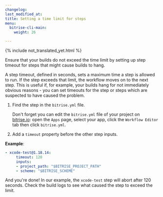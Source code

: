 ```yaml
---
changelog:
last_modified_at:
title: Setting a time limit for steps
menu:
  bitrise-cli-main:
    weight: 26

---
```

{% include not_translated_yet.html %}

Ensure that your builds do not exceed the time limit by setting up step timeout for steps that might cause builds to hang.

A step timeout, defined in seconds, sets a maximum time a step is allowed to run. If the step exceeds that limit, the workflow moves on to the next step. This is useful if, for example, your builds hang for not immediately obvious reasons - you can set timeouts for the step or steps which are suspected to have caused the problem.

1. Find the step in the `bitrise.yml` file.

    Don't forget you can edit the `bitrise.yml` file of your project on [bitrise.io](https://www.bitrise.io): open the `Apps` page, select your app, click the `Workflow Editor` tab then click `bitrise.yml`.

1. Add a `timeout` property before the other step inputs.

__Example__:
``` yaml
- xcode-test@1.18.14:
     timeout: 120
     inputs:
     - project_path: "$BITRISE_PROJECT_PATH"
     - scheme: "$BITRISE_SCHEME"
```

And you're done! In our example, the `xcode-test` step will abort after 120 seconds. Check the build logs to see what caused the step to exceed the limit.
